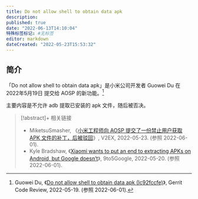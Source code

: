 ```yaml
---
title: Do not allow shell to obtain data apk
description:
published: true
date: "2022-06-13T14:10:04"
特殊标签标记: #无标签
editor: markdown
dateCreated: "2022-05-23T15:53:32"
---
```


## 简介

「Do not allow shell to obtain data apk」是小米公司开发者 Guowei Du 在 2022年5月19日 提交给 AOSP 的新功能。[^jMtiY]

[^jMtiY]: Guowei Du, 《[Do not allow shell to obtain data apk (Ic92fccfe)](https://archive.ph/jMtiY)》, Gerrit Code Review, 2022-05-19. (参照 2022-06-01).

主要内容是不允许 adb 提取已安装的 apk 文件，随后被否决。

> [!abstract]+ 相关链接
> + MiketsuSmasher, 《[小米工程师向 AOSP 提交了一份禁止用户获取 APK 文件的补丁，后被驳回](https://web.archive.org/web/20220530053613/https://www.v2ex.com/t/854685)》, V2EX, 2022-05-23. (参照 2022-06-01).
> + Kyle Bradshaw, 《[Xiaomi wants to put an end to extracting APKs on Android, but Google doesn’t](https://web.archive.org/web/20220601075049/https://9to5google.com/2022/05/20/xiaomi-wants-to-put-an-end-to-extracting-apks-on-android-but-google-doesnt/)》, 9to5Google, 2022-05-20. (参照 2022-06-01).
